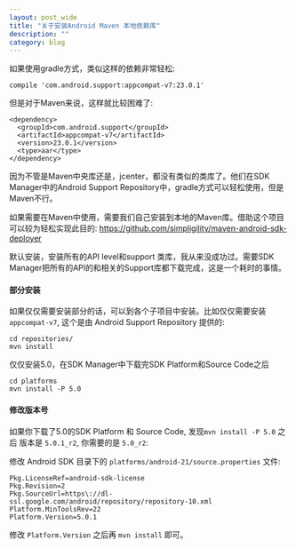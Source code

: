```yaml
---
layout: post_wide
title: "关于安装Android Maven 本地依赖库"
description: ""
category: blog
---
```


如果使用gradle方式，类似这样的依赖非常轻松:

```
compile 'com.android.support:appcompat-v7:23.0.1'
```

但是对于Maven来说，这样就比较困难了:

```
<dependency>
  <groupId>com.android.support</groupId>
  <artifactId>appcompat-v7</artifactId>
  <version>23.0.1</version>
  <type>aar</type>
</dependency>
```

因为不管是Maven中央库还是，jcenter，都没有类似的类库了。他们在SDK Manager中的Android Support Repository中，gradle方式可以轻松使用，但是Maven不行。

如果需要在Maven中使用，需要我们自己安装到本地的Maven库。借助这个项目可以较为轻松实现此目的: https://github.com/simpligility/maven-android-sdk-deployer

默认安装，安装所有的API level和support 类库，我从来没成功过。需要SDK Manager把所有的API的和相关的Support库都下载完成，这是一个耗时的事情。

#### 部分安装

如果仅仅需要安装部分的话，可以到各个子项目中安装。比如仅仅需要安装`appcompat-v7`, 这个是由 Android Support Repository 提供的:

```
cd repositories/
mvn install
```

仅仅安装5.0，在SDK Manager中下载完SDK Platform和Source Code之后

```
cd platforms
mvn install -P 5.0
```

#### 修改版本号

如果你下载了5.0的SDK Platform 和 Source Code, 发现`mvn install -P 5.0` 之后 版本是 `5.0.1_r2`, 你需要的是 `5.0_r2`:

修改 Android SDK 目录下的 `platforms/android-21/source.properties` 文件:

```
Pkg.LicenseRef=android-sdk-license
Pkg.Revision=2
Pkg.SourceUrl=https\://dl-ssl.google.com/android/repository/repository-10.xml
Platform.MinToolsRev=22
Platform.Version=5.0.1
```

修改 `Platform.Version` 之后再 `mvn install` 即可。

